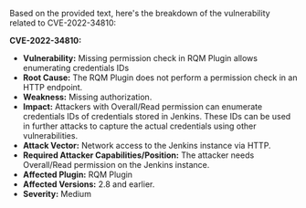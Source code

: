Based on the provided text, here's the breakdown of the vulnerability related to CVE-2022-34810:

**CVE-2022-34810:**

*   **Vulnerability:** Missing permission check in RQM Plugin allows enumerating credentials IDs
*   **Root Cause:** The RQM Plugin does not perform a permission check in an HTTP endpoint.
*   **Weakness:** Missing authorization.
*   **Impact:** Attackers with Overall/Read permission can enumerate credentials IDs of credentials stored in Jenkins. These IDs can be used in further attacks to capture the actual credentials using other vulnerabilities.
*   **Attack Vector:** Network access to the Jenkins instance via HTTP.
*   **Required Attacker Capabilities/Position:** The attacker needs Overall/Read permission on the Jenkins instance.
* **Affected Plugin:** RQM Plugin
*   **Affected Versions:** 2.8 and earlier.
*   **Severity:** Medium